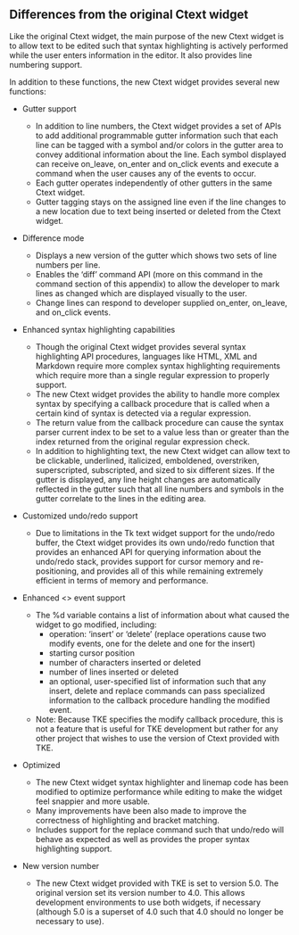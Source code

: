 ## Differences from the original Ctext widget

Like the original Ctext widget, the main purpose of the new Ctext widget is to allow text to be edited such that syntax highlighting is actively performed while the user enters information in the editor.  It also provides line numbering support.

In addition to these functions, the new Ctext widget provides several new functions:

- Gutter support
	- In addition to line numbers, the Ctext widget provides a set of APIs to add additional programmable gutter information such that each line can be tagged with a symbol and/or colors in the gutter area to convey additional information about the line.  Each symbol displayed can receive on\_leave, on\_enter and on\_click events and execute a command when the user causes any of the events to occur.
	- Each gutter operates independently of other gutters in the same Ctext widget.
	- Gutter tagging stays on the assigned line even if the line changes to a new location due to text being inserted or deleted from the Ctext widget.

- Difference mode
	- Displays a new version of the gutter which shows two sets of line numbers per line.
	- Enables the ‘diff’ command API (more on this command in the command section of this appendix) to allow the developer to mark lines as changed which are displayed visually to the user.
	- Change lines can respond to developer supplied on\_enter, on\_leave, and on\_click events.

- Enhanced syntax highlighting capabilities
	- Though the original Ctext widget provides several syntax highlighting API procedures, languages like HTML, XML and Markdown require more complex syntax highlighting requirements which require more than a single regular expression to properly support.
	- The new Ctext widget provides the ability to handle more complex syntax by specifying a callback procedure that is called when a certain kind of syntax is detected via a regular expression.
	- The return value from the callback procedure can cause the syntax parser current index to be set to a value less than or greater than the index returned from the original regular expression check.
	- In addition to highlighting text, the new Ctext widget can allow text to be clickable, underlined, italicized, emboldened, overstriken, superscripted, subscripted, and sized to six different sizes.  If the gutter is displayed, any line height changes are automatically reflected in the gutter such that all line numbers and symbols in the gutter correlate to the lines in the editing area.

- Customized undo/redo support
	- Due to limitations in the Tk text widget support for the undo/redo buffer, the Ctext widget provides its own undo/redo function that provides an enhanced API for querying information about the undo/redo stack, provides support for cursor memory and re-positioning, and provides all of this while remaining extremely efficient in terms of memory and performance.

- Enhanced <<Modified>> event support
	- The %d variable contains a list of information about what caused the widget to go modified, including:
		- operation:  ‘insert’ or ‘delete’ (replace operations cause two modify events, one for the delete and one for the insert)
		- starting cursor position
		- number of characters inserted or deleted
		- number of lines inserted or deleted
		- an optional, user-specified list of information such that any insert, delete and replace commands can pass specialized information to the callback procedure handling the modified event.
	- Note:  Because TKE specifies the modify callback procedure, this is not a feature that is useful for TKE development but rather for any other project that wishes to use the version of Ctext provided with TKE.

- Optimized
	- The new Ctext widget syntax highlighter and linemap code has been modified to optimize performance while editing to make the widget feel snappier and more usable.
	- Many improvements have been also made to improve the correctness of highlighting and bracket matching.
	- Includes support for the replace command such that undo/redo will behave as expected as well as provides the proper syntax highlighting support.

- New version number
	- The new Ctext widget provided with TKE is set to version 5.0.  The original version set its version number to 4.0.  This allows development environments to use both widgets, if necessary (although 5.0 is a superset of 4.0 such that 4.0 should no longer be necessary to use).